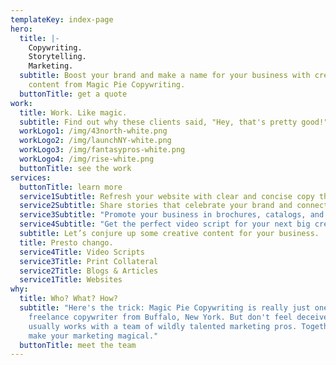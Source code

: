 ```yaml
---
templateKey: index-page
hero:
  title: |-
    Copywriting. 
    Storytelling. 
    Marketing.
  subtitle: Boost your brand and make a name for your business with creative
    content from Magic Pie Copywriting.
  buttonTitle: get a quote
work:
  title: Work. Like magic.
  subtitle: Find out why these clients said, "Hey, that's pretty good!"
  workLogo1: /img/43north-white.png
  workLogo2: /img/launchNY-white.png
  workLogo3: /img/fantasypros-white.png
  workLogo4: /img/rise-white.png
  buttonTitle: see the work
services:
  buttonTitle: learn more
  service1Subtitle: Refresh your website with clear and concise copy that resonates.
  service2Subtitle: Share stories that celebrate your brand and connect with customers.
  service3Subtitle: "Promote your business in brochures, catalogs, and more. "
  service4Subtitle: "Get the perfect video script for your next big creative campaign. "
  subtitle: Let’s conjure up some creative content for your business.
  title: Presto chango.
  service4Title: Video Scripts
  service3Title: Print Collateral
  service2Title: Blogs & Articles
  service1Title: Websites
why:
  title: Who? What? How?
  subtitle: "Here's the trick: Magic Pie Copywriting is really just one guy—a
    freelance copywriter from Buffalo, New York. But don't feel deceived! He
    usually works with a team of wildly talented marketing pros. Together, they
    make your marketing magical."
  buttonTitle: meet the team
---
```

